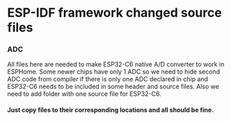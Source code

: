 # ESP-IDF framework changed source files

### ADC

All files here are needed to make ESP32-C6 native A/D converter to work in ESPHome. Some newer chips have only 1 ADC so we need to hide second ADC code from compiler if there is only one ADC declared in chip and ESP32-C6 needs to be included in some header and source files. Also we need to add folder with one source file for ESP32-C6.

#### Just copy files to their corresponding locations and all should be fine.
